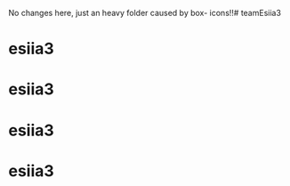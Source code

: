 No changes here, just an heavy folder caused by box-
icons!!# teamEsiia3
# esiia3
# esiia3
# esiia3
# esiia3
